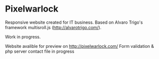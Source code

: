 # Pixelwarlock

Responsive website created for IT business. Based on Alvaro Trigo's framework multisroll.js (http://alvarotrigo.com/).

Work in progress.

Website avalible for preview on http://pixelwarlock.com/
Form validation & php server contact file in progress